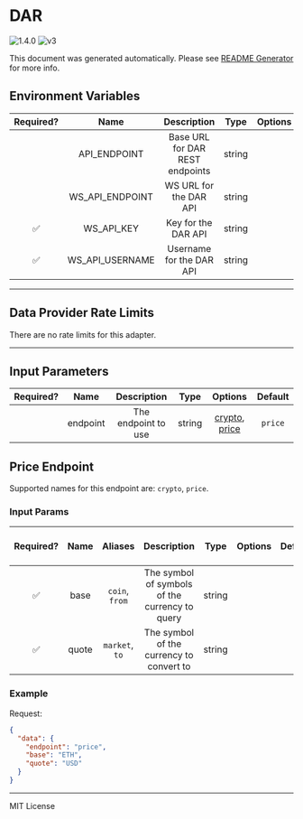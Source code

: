 # DAR

![1.4.0](https://img.shields.io/github/package-json/v/smartcontractkit/external-adapters-js?filename=packages/sources/dar/package.json) ![v3](https://img.shields.io/badge/framework%20version-v3-blueviolet)

This document was generated automatically. Please see [README Generator](../../scripts#readme-generator) for more info.

## Environment Variables

| Required? |      Name       |           Description           |  Type  | Options |                    Default                     |
| :-------: | :-------------: | :-----------------------------: | :----: | :-----: | :--------------------------------------------: |
|           |  API_ENDPOINT   | Base URL for DAR REST endpoints | string |         | `https://api-beta.digitalassetresearch.com/v2` |
|           | WS_API_ENDPOINT |     WS URL for the DAR API      | string |         | `wss://dar-ws-400ms.digitalassetresearch.com`  |
|    ✅     |   WS_API_KEY    |       Key for the DAR API       | string |         |                                                |
|    ✅     | WS_API_USERNAME |    Username for the DAR API     | string |         |                                                |

---

## Data Provider Rate Limits

There are no rate limits for this adapter.

---

## Input Parameters

| Required? |   Name   |     Description     |  Type  |                       Options                       | Default |
| :-------: | :------: | :-----------------: | :----: | :-------------------------------------------------: | :-----: |
|           | endpoint | The endpoint to use | string | [crypto](#price-endpoint), [price](#price-endpoint) | `price` |

## Price Endpoint

Supported names for this endpoint are: `crypto`, `price`.

### Input Params

| Required? | Name  |    Aliases     |                  Description                   |  Type  | Options | Default | Depends On | Not Valid With |
| :-------: | :---: | :------------: | :--------------------------------------------: | :----: | :-----: | :-----: | :--------: | :------------: |
|    ✅     | base  | `coin`, `from` | The symbol of symbols of the currency to query | string |         |         |            |                |
|    ✅     | quote | `market`, `to` |    The symbol of the currency to convert to    | string |         |         |            |                |

### Example

Request:

```json
{
  "data": {
    "endpoint": "price",
    "base": "ETH",
    "quote": "USD"
  }
}
```

---

MIT License
